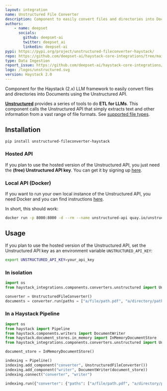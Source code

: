 ```yaml
---
layout: integration
name: Unstructured File Converter
description: Component to easily convert files and directories into Documents using the Unstructured API
authors:
    - name: deepset
      socials:
        github: deepset-ai
        twitter: deepset_ai
        linkedin: deepset-ai
pypi: https://pypi.org/project/unstructured-fileconverter-haystack/
repo: https://github.com/deepset-ai/haystack-core-integrations/tree/main/integrations/unstructured
type: Data Ingestion
report_issue: https://github.com/deepset-ai/haystack-core-integrations/issues
logo: /logos/unstructured.svg
version: Haystack 2.0
---
```


Component for the Haystack (2.x) LLM framework to easily convert files and directories into Documents using the Unstructured API.

**[Unstructured](https://unstructured-io.github.io/unstructured/index.html)** provides a series of tools to do **ETL for LLMs**. This component calls the Unstructured API that simply extracts text and other information from a vast range of file formats. See [supported file types](https://docs.unstructured.io/api-reference/api-services/overview#supported-file-types).

## Installation

```bash
pip install unstructured-fileconverter-haystack
```

### Hosted API
If you plan to use the hosted version of the Unstructured API, you just need the **(free) Unstructured API key**. You can get it by signing up [here](https://unstructured.io/api-key-free).

### Local API (Docker)
If you want to run your own local instance of the Unstructured API, you need Docker and you can find instructions [here](https://unstructured-io.github.io/unstructured/api.html#using-docker-images).

In short, this should work:
```bash
docker run -p 8000:8000 -d --rm --name unstructured-api quay.io/unstructured-io/unstructured-api:latest --port 8000 --host 0.0.0.0
```

## Usage

If you plan to use the hosted version of the Unstructured API, set the Unstructured API key as an environment variable `UNSTRUCTURED_API_KEY`:
```bash
export UNSTRUCTURED_API_KEY=your_api_key
```

### In isolation
```python
import os
from haystack_integrations.components.converters.unstructured import UnstructuredFileConverter

converter = UnstructuredFileConverter()
documents = converter.run(paths = ["a/file/path.pdf", "a/directory/path"])["documents"]
```

### In a Haystack Pipeline
```python
import os
from haystack import Pipeline
from haystack.components.writers import DocumentWriter
from haystack.document_stores.in_memory import InMemoryDocumentStore
from haystack_integrations.components.converters.unstructured import UnstructuredFileConverter

document_store = InMemoryDocumentStore()

indexing = Pipeline()
indexing.add_component("converter", UnstructuredFileConverter())
indexing.add_component("writer", DocumentWriter(document_store))
indexing.connect("converter", "writer")

indexing.run({"converter": {"paths": ["a/file/path.pdf", "a/directory/path"]}})
```
